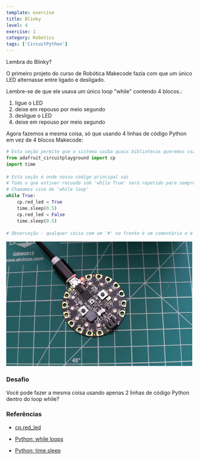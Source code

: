 ```yaml
---
template: exercise
title: Blinky
level: 4
exercise: 1
category: Robotics
tags: ['CircuitPython']
---
```


Lembra do Blinky?

O primeiro projeto do curso de Robótica Makecode fazia com que um único LED alternasse entre ligado e desligado.

Lembre-se de que ele usava um único loop "while" contendo 4 blocos.:

1. ligue o LED
2. deixe em repouso por meio segundo
3. desligue o LED
4. deixe em repouso por meio segundo

Agora fazemos a mesma coisa, só que usando 4 linhas de código Python em vez de 4 blocos Makecode:

```python
# Esta seção permite que o sistema saiba quais bibliotecas queremos usar
from adafruit_circuitplayground import cp
import time

# Esta seção é onde nosso código principal vai
# Tudo o que estiver recuado sob 'while True' será repetido para sempre
# Chamamos isso de 'while loop'
while True:
    cp.red_led = True
    time.sleep(0.5)
    cp.red_led = False
    time.sleep(0.5)

# Observação - qualquer coisa com um '#' na frente é um comentário e é ignorado
```

![CPX Blink](../../../circuitpython/level-1/L1-E1/blink.gif)

### Desafio

Você pode fazer a mesma coisa usando apenas 2 linhas de código Python dentro do loop while?

### Referências

- [cp.red_led](https://docs.circuitpython.org/projects/circuitplayground/en/latest/api.html#adafruit_circuitplayground.circuit_playground_base.CircuitPlaygroundBase.red_led)

- [Python: while loops](https://www.w3schools.com/python/python_while_loops.asp)

- [Python: time.sleep](https://docs.python.org/3/library/time.html#time.sleep)
